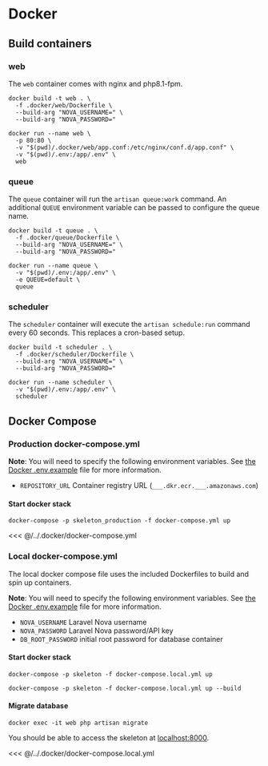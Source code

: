 # Docker

## Build containers

### web

The `web` container comes with nginx and php8.1-fpm.

```shell
docker build -t web . \
  -f .docker/web/Dockerfile \
  --build-arg "NOVA_USERNAME=" \
  --build-arg "NOVA_PASSWORD="
```

```shell
docker run --name web \
  -p 80:80 \
  -v "$(pwd)/.docker/web/app.conf:/etc/nginx/conf.d/app.conf" \
  -v "$(pwd)/.env:/app/.env" \
  web
```

### queue

The `queue` container will run the `artisan queue:work` command. An additional `QUEUE` environment variable can be passed to configure the queue name.

```shell
docker build -t queue . \
  -f .docker/queue/Dockerfile \
  --build-arg "NOVA_USERNAME=" \
  --build-arg "NOVA_PASSWORD="
```

```shell
docker run --name queue \
  -v "$(pwd)/.env:/app/.env" \
  -e QUEUE=default \
  queue
```

### scheduler

The `scheduler` container will execute the `artisan schedule:run` command every 60 seconds. This replaces a cron-based setup.

```shell
docker build -t scheduler . \
  -f .docker/scheduler/Dockerfile \
  --build-arg "NOVA_USERNAME=" \
  --build-arg "NOVA_PASSWORD="
```

```shell
docker run --name scheduler \
  -v "$(pwd)/.env:/app/.env" \
  scheduler
```

## Docker Compose

### Production docker-compose.yml

**Note**: You will need to specify the following environment variables.  See [the Docker .env.example](/.docker/.env.example) file for more information.

- `REPOSITORY_URL` Container registry URL (`___.dkr.ecr.___.amazonaws.com`)

#### Start docker stack

```shell
docker-compose -p skeleton_production -f docker-compose.yml up
```

<<< @/../.docker/docker-compose.yml

### Local docker-compose.yml

The local docker compose file uses the included Dockerfiles to build and spin up containers.

**Note**: You will need to specify the following environment variables.  See [the Docker .env.example](/.docker/.env.example) file for more information.

- `NOVA_USERNAME` Laravel Nova username
- `NOVA_PASSWORD` Laravel Nova password/API key
- `DB_ROOT_PASSWORD` initial root password for database container

#### Start docker stack

```shell
docker-compose -p skeleton -f docker-compose.local.yml up
```

```shell
docker-compose -p skeleton -f docker-compose.local.yml up --build
```

#### Migrate database

```shell
docker exec -it web php artisan migrate
```

You should be able to access the skeleton at [localhost:8000](http://localhost:8000).

<<< @/../.docker/docker-compose.local.yml
